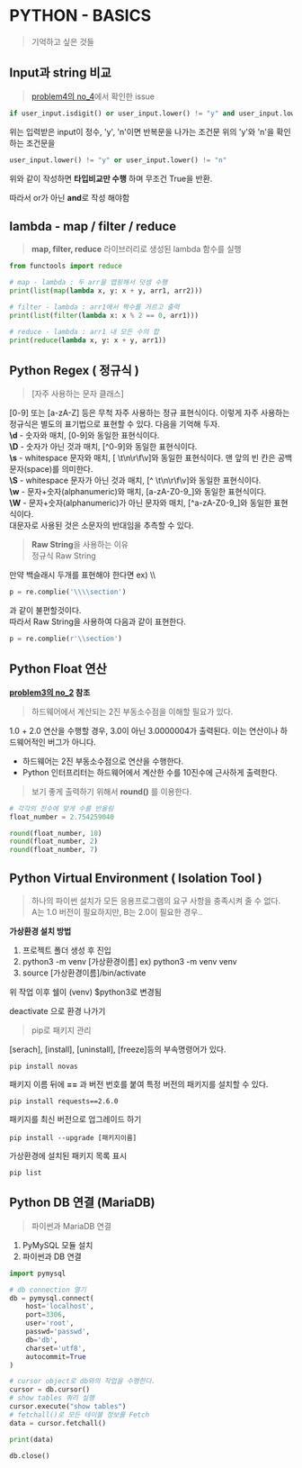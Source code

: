 # PYTHON - BASICS

> 기억하고 싶은 것들

## Input과 string 비교
> [problem4의 no_4](https://github.com/luckycontrol/python-basics/blob/master/problem3/no_4.py)에서 확인한 issue
```python
if user_input.isdigit() or user_input.lower() != "y" and user_input.lower() != "n":
```
위는 입력받은 input이 정수, 'y', 'n'이면 반복문을 나가는 조건문
위의 'y'와 'n'을 확인하는 조건문을  
```python
user_input.lower() != "y" or user_input.lower() != "n"
```
위와 같이 작성하면 **타입비교만 수행** 하며 무조건 True을 반환.

따라서 or가 아닌 **and**로 작성 해야함

## lambda - map / filter / reduce
> **map, filter, reduce** 라이브러리로 생성된 lambda 함수를 실행

```python
from functools import reduce

# map - lambda : 두 arr을 맵핑해서 덧셈 수행
print(list(map(lambda x, y: x + y, arr1, arr2)))

# filter - lambda : arr1에서 짝수를 거르고 출력
print(list(filter(lambda x: x % 2 == 0, arr1)))

# reduce - lambda : arr1 내 모든 수의 합 
print(reduce(lambda x, y: x + y, arr1))
```

## Python Regex ( 정규식 )
> [자주 사용하는 문자 클래스]  

[0-9] 또는 [a-zA-Z] 등은 무척 자주 사용하는 정규 표현식이다. 이렇게 자주 사용하는 정규식은 별도의 표기법으로 표현할 수 있다. 다음을 기억해 두자.  
**\d** - 숫자와 매치, [0-9]와 동일한 표현식이다.  
**\D** - 숫자가 아닌 것과 매치, [^0-9]와 동일한 표현식이다.  
**\s** - whitespace 문자와 매치, [ \t\n\r\f\v]와 동일한 표현식이다. 맨 앞의 빈 칸은 공백문자(space)를 의미한다.  
**\S** - whitespace 문자가 아닌 것과 매치, [^ \t\n\r\f\v]와 동일한 표현식이다.  
**\w** - 문자+숫자(alphanumeric)와 매치, [a-zA-Z0-9_]와 동일한 표현식이다.  
**\W** - 문자+숫자(alphanumeric)가 아닌 문자와 매치, [^a-zA-Z0-9_]와 동일한 표현식이다.  
대문자로 사용된 것은 소문자의 반대임을 추측할 수 있다.  


> **Raw String**을 사용하는 이유  
정규식 Raw String

만약 백슬래시 두개를 표현해야 한다면 ex) \\\
```python
p = re.complie('\\\\section') 
```  
과 같이 불편할것이다.  
따라서 Raw String을 사용하여 다음과 같이 표현한다.
```python
p = re.complie(r'\\section')
```  

## Python Float 연산
**[problem3의 no_2](https://github.com/luckycontrol/python-basics/blob/master/problem3/no_2.py) 참조**
> 하드웨어에서 계산되는 2진 부동소수점을 이해할 필요가 있다.

1.0 + 2.0 연산을 수행할 경우, 3.0이 아닌 3.0000004가 출력된다.
이는 연산이나 하드웨어적인 버그가 아니다. 
- 하드웨어는 2진 부동소수점으로 연산을 수행한다.
- Python 인터프리터는 하드웨어에서 계산한 수를 10진수에 근사하게 출력한다.

> 보기 좋게 출력하기 위해서 **round()** 를 이용한다.
```python
# 각각의 진수에 맞게 수를 반올림
float_number = 2.754259040

round(float_number, 10)
round(float_number, 2)
round(float_number, 7)

``` 

## Python Virtual Environment ( Isolation Tool )
> 하나의 파이썬 설치가 모든 응용프로그램의 요구 사항을 충족시켜 줄 수 없다.  
>A는 1.0 버전이 필요하지만, B는 2.0이 필요한 경우..

**가상환경 설치 방법**
1. 프로젝트 폴더 생성 후 진입
2. python3 -m venv [가상환경이름] ex) python3 -m venv venv
3. source [가상환경이름]/bin/activate  
  
위 작업 이후 쉘이 (venv) $python3로 변경됨  
  
deactivate 으로 환경 나가기

> pip로 패키지 관리  

[serach], [install], [uninstall], [freeze]등의 부속명령어가 있다.  
```commandline
pip install novas
```  
패키지 이름 뒤에 **==** 과 버전 번호를 붙여 특정 버전의 패키지를 설치할 수 있다.
```commandline
pip install requests==2.6.0
```  
패키지를 최신 버전으로 업그레이드 하기
```commandline
pip install --upgrade [패키지이름]
```
가상환경에 설치된 패키지 목록 표시
```commandline
pip list
```

## Python DB 연결 (MariaDB)
> 파이썬과 MariaDB 연결

1. PyMySQL 모듈 설치
2. 파이썬과 DB 연결  
```python
import pymysql

# db connection 열기
db = pymysql.connect(
    host='localhost',
    port=3306,
    user='root',
    passwd='passwd',
    db='db',
    charset='utf8',
    autocommit=True
)

# cursor object로 db와의 작업을 수행한다.
cursor = db.cursor()
# show tables 쿼리 실행
cursor.execute("show tables")
# fetchall()로 모든 테이블 정보를 Fetch
data = cursor.fetchall()

print(data)

db.close()
```
